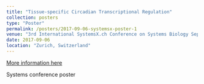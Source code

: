 ```yaml
---
title: "Tissue-specific Circadian Transcriptional Regulation"
collection: posters
type: "Poster"
permalink: /posters/2017-09-06-systemsx-poster-1
venue: "3rd International SystemsX.ch Conference on Systems Biology Sept 4-7"
date: 2017-09-06
location: "Zurich, Switzerland"
---
```


[More information here](http://example2.com)

Systems conference poster
